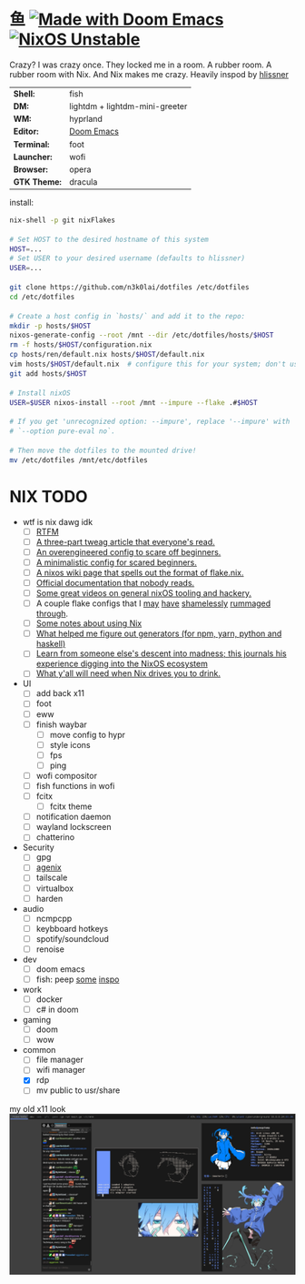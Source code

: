 # 鱼 [![Made with Doom Emacs](https://img.shields.io/badge/Made_with-Doom_Emacs-blueviolet.svg?style=flat-square&logo=GNU%20Emacs&logoColor=white)](https://github.com/hlissner/doom-emacs) [![NixOS Unstable](https://img.shields.io/badge/NixOS-unstable-blue.svg?style=flat-square&logo=NixOS&logoColor=white)](https://nixos.org)

Crazy? I was crazy once. They locked me in a room. A rubber room. A rubber room with Nix. And Nix makes me crazy. Heavily inspod by [hlissner](https://github.com/hlissner/dotfiles/tree/master)

|                |                                 |
|----------------|---------------------------------|
| **Shell:**     | fish                            |
| **DM:**        | lightdm + lightdm-mini-greeter  |
| **WM:**        | hyprland                        |
| **Editor:**    | [Doom Emacs][doom-emacs]        |
| **Terminal:**  | foot                            |
| **Launcher:**  | wofi                            |
| **Browser:**   | opera                           |
| **GTK Theme:** | dracula                         |

install:
   ```sh
   nix-shell -p git nixFlakes

   # Set HOST to the desired hostname of this system
   HOST=...
   # Set USER to your desired username (defaults to hlissner)
   USER=...

   git clone https://github.com/n3k0lai/dotfiles /etc/dotfiles
   cd /etc/dotfiles
   
   # Create a host config in `hosts/` and add it to the repo:
   mkdir -p hosts/$HOST
   nixos-generate-config --root /mnt --dir /etc/dotfiles/hosts/$HOST
   rm -f hosts/$HOST/configuration.nix
   cp hosts/ren/default.nix hosts/$HOST/default.nix
   vim hosts/$HOST/default.nix  # configure this for your system; don't use it verbatim!
   git add hosts/$HOST
   
   # Install nixOS
   USER=$USER nixos-install --root /mnt --impure --flake .#$HOST
   
   # If you get 'unrecognized option: --impure', replace '--impure' with 
   # `--option pure-eval no`.

   # Then move the dotfiles to the mounted drive!
   mv /etc/dotfiles /mnt/etc/dotfiles
   ```

# NIX TODO
* wtf is nix dawg idk
  - [ ] [RTFM](https://nixos.org/manual/nix/stable/introduction)
  - [ ] [A three-part tweag article that everyone's read.](https://www.tweag.io/blog/2020-05-25-flakes/)
  - [ ] [An overengineered config to scare off beginners.](https://github.com/divnix/devos)
  - [ ] [A minimalistic config for scared beginners.](https://github.com/colemickens/nixos-flake-example)
  - [ ] [A nixos wiki page that spells out the format of flake.nix.](https://nixos.wiki/wiki/Flakes)
  - [ ] [Official documentation that nobody reads.](https://nixos.org/learn.html)
  - [ ] [Some great videos on general nixOS tooling and hackery.](https://www.youtube.com/channel/UC-cY3DcYladGdFQWIKL90SQ)
  - [ ] A couple flake configs that I 
    [may](https://github.com/LEXUGE/nixos) 
    [have](https://github.com/bqv/nixrc)
    [shamelessly](https://git.sr.ht/~dunklecat/nixos-config/tree)
    [rummaged](https://github.com/utdemir/dotfiles)
    [through](https://github.com/purcell/dotfiles).
   - [ ] [Some notes about using Nix](https://github.com/justinwoo/nix-shorts)
  - [ ] [What helped me figure out generators (for npm, yarn, python and haskell)](https://myme.no/posts/2020-01-26-nixos-for-development.html)
  - [ ] [Learn from someone else's descent into madness; this journals his
    experience digging into the NixOS
    ecosystem](https://www.ianthehenry.com/posts/how-to-learn-nix/introduction/)
  - [ ] [What y'all will need when Nix drives you to drink.](https://www.youtube.com/watch?v=Eni9PPPPBpg)
* UI
  - [ ] add back x11
  - [ ] foot
  - [ ] eww
  - [ ] finish waybar
    - [ ] move config to hypr
    - [ ] style icons
    - [ ] fps
    - [ ] ping
  - [ ] wofi compositor
  - [ ] fish functions in wofi
  - [ ] fcitx
    - [ ] fcitx theme
  - [ ] notification daemon
  - [ ] wayland lockscreen
  - [ ] chatterino
* Security
  - [ ] gpg
  - [ ] [agenix](https://github.com/ryantm/agenix#tutorial)
  - [ ] tailscale
  - [ ] virtualbox
  - [ ] harden 
* audio
  - [ ] ncmpcpp
  - [ ] keybboard hotkeys
  - [ ] spotify/soundcloud
  - [ ] renoise
* dev
  - [ ] doom emacs
  - [ ] fish: peep [some](https://github.com/donovanglover/nix-config/blob/master/modules/fish.nix) [inspo](https://github.com/lilyball/nix-env.fish/blob/master/conf.d/nix-env.fish)
* work
  - [ ] docker 
  - [ ] c# in doom
* gaming
  - [ ] doom
  - [ ] wow 
* common
  - [ ] file manager
  - [ ] wifi manager
  - [x] rdp
  - [ ] mv public to usr/share

my old x11 look
![old desktop](assets/scrots/2023-x11.png)

[doom-emacs]: https://github.com/hlissner/doom-emacs
[nixos]: https://releases.nixos.org/?prefix=nixos/unstable/